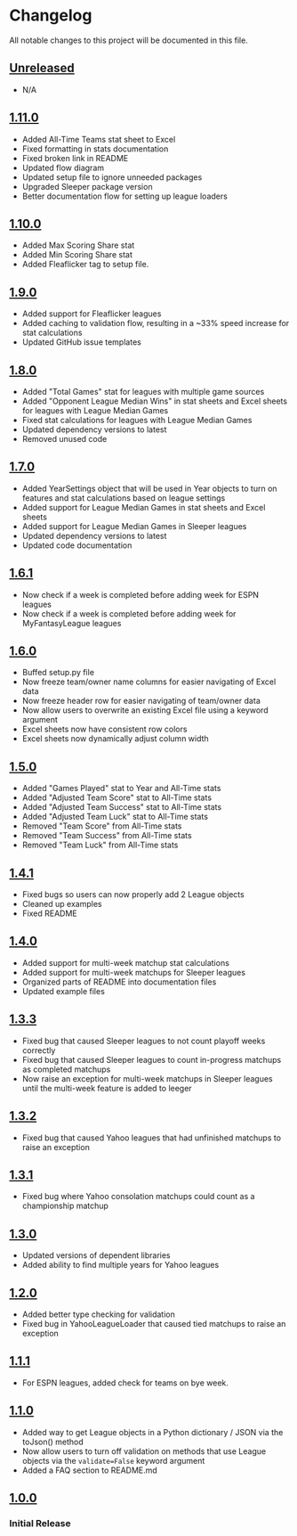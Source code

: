 # Changelog

All notable changes to this project will be documented in this file.

## [Unreleased]

- N/A

## [1.11.0]

- Added All-Time Teams stat sheet to Excel
- Fixed formatting in stats documentation
- Fixed broken link in README
- Updated flow diagram
- Updated setup file to ignore unneeded packages
- Upgraded Sleeper package version
- Better documentation flow for setting up league loaders

## [1.10.0]

- Added Max Scoring Share stat
- Added Min Scoring Share stat
- Added Fleaflicker tag to setup file.

## [1.9.0]

- Added support for Fleaflicker leagues
- Added caching to validation flow, resulting in a ~33% speed increase for stat calculations
- Updated GitHub issue templates

## [1.8.0]

- Added "Total Games" stat for leagues with multiple game sources
- Added "Opponent League Median Wins" in stat sheets and Excel sheets for leagues with League Median Games
- Fixed stat calculations for leagues with League Median Games
- Updated dependency versions to latest
- Removed unused code

## [1.7.0]

- Added YearSettings object that will be used in Year objects to turn on features and stat calculations based on league
  settings
- Added support for League Median Games in stat sheets and Excel sheets
- Added support for League Median Games in Sleeper leagues
- Updated dependency versions to latest
- Updated code documentation

## [1.6.1]

- Now check if a week is completed before adding week for ESPN leagues
- Now check if a week is completed before adding week for MyFantasyLeague leagues

## [1.6.0]

- Buffed setup.py file
- Now freeze team/owner name columns for easier navigating of Excel data
- Now freeze header row for easier navigating of team/owner data
- Now allow users to overwrite an existing Excel file using a keyword argument
- Excel sheets now have consistent row colors
- Excel sheets now dynamically adjust column width

## [1.5.0]

- Added "Games Played" stat to Year and All-Time stats
- Added "Adjusted Team Score" stat to All-Time stats
- Added "Adjusted Team Success" stat to All-Time stats
- Added "Adjusted Team Luck" stat to All-Time stats
- Removed "Team Score" from All-Time stats
- Removed "Team Success" from All-Time stats
- Removed "Team Luck" from All-Time stats

## [1.4.1]

- Fixed bugs so users can now properly add 2 League objects
- Cleaned up examples
- Fixed README

## [1.4.0]

- Added support for multi-week matchup stat calculations
- Added support for multi-week matchups for Sleeper leagues
- Organized parts of README into documentation files
- Updated example files

## [1.3.3]

- Fixed bug that caused Sleeper leagues to not count playoff weeks correctly
- Fixed bug that caused Sleeper leagues to count in-progress matchups as completed matchups
- Now raise an exception for multi-week matchups in Sleeper leagues until the multi-week feature is added to leeger

## [1.3.2]

- Fixed bug that caused Yahoo leagues that had unfinished matchups to raise an exception

## [1.3.1]

- Fixed bug where Yahoo consolation matchups could count as a championship matchup

## [1.3.0]

- Updated versions of dependent libraries
- Added ability to find multiple years for Yahoo leagues

## [1.2.0]

- Added better type checking for validation
- Fixed bug in YahooLeagueLoader that caused tied matchups to raise an exception

## [1.1.1]

- For ESPN leagues, added check for teams on bye week.

## [1.1.0]

- Added way to get League objects in a Python dictionary / JSON via the toJson() method
- Now allow users to turn off validation on methods that use League objects via the `validate=False` keyword argument
- Added a FAQ section to README.md

## [1.0.0]

### Initial Release

[Unreleased]: https://github.com/joeyagreco/leeger/compare/v1.11.0...HEAD

[1.11.0]: https://github.com/joeyagreco/leeger/releases/tag/v1.11.0

[1.10.0]: https://github.com/joeyagreco/leeger/releases/tag/v1.10.0

[1.9.0]: https://github.com/joeyagreco/leeger/releases/tag/v1.9.0

[1.8.0]: https://github.com/joeyagreco/leeger/releases/tag/v1.8.0

[1.7.0]: https://github.com/joeyagreco/leeger/releases/tag/v1.7.0

[1.6.1]: https://github.com/joeyagreco/leeger/releases/tag/v1.6.1

[1.6.0]: https://github.com/joeyagreco/leeger/releases/tag/v1.6.0

[1.5.0]: https://github.com/joeyagreco/leeger/releases/tag/v1.5.0

[1.4.1]: https://github.com/joeyagreco/leeger/releases/tag/v1.4.1

[1.4.0]: https://github.com/joeyagreco/leeger/releases/tag/v1.4.0

[1.3.3]: https://github.com/joeyagreco/leeger/releases/tag/v1.3.3

[1.3.2]: https://github.com/joeyagreco/leeger/releases/tag/v1.3.2

[1.3.1]: https://github.com/joeyagreco/leeger/releases/tag/v1.3.1

[1.3.0]: https://github.com/joeyagreco/leeger/releases/tag/v1.3.0

[1.2.0]: https://github.com/joeyagreco/leeger/releases/tag/v1.2.0

[1.1.1]: https://github.com/joeyagreco/leeger/releases/tag/v1.1.1

[1.1.0]: https://github.com/joeyagreco/leeger/releases/tag/v1.1.0

[1.0.0]: https://github.com/joeyagreco/leeger/releases/tag/v1.0.0
